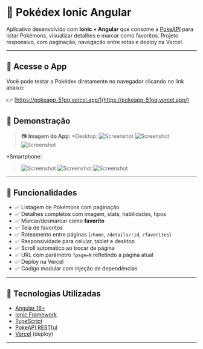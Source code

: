 # 📱 Pokédex Ionic Angular

Aplicativo desenvolvido com **Ionic + Angular** que consome a [PokeAPI](https://pokeapi.co) para listar Pokémons, visualizar detalhes e marcar como favoritos. Projeto responsivo, com paginação, navegação entre rotas e deploy na Vercel.

---
## 🔗 Acesse o App

Você pode testar a Pokédex diretamente no navegador clicando no link abaixo:

👉 [https://pokeapp-51pq.vercel.app/](https://pokeapp-51pq.vercel.app/)


## 🎥 Demonstração

> 📷 **Imagem do App:**
> *Desktop:
> ![Screenshot](./docs/desk1.PNG)
> ![Screenshot](./docs/desk2.PNG)
> ![Screenshot](./docs/desk3.PNG)

 *Smartphone:
> ![Screenshot](./docs/cel1.png)
> ![Screenshot](./docs/cel2.png)
> ![Screenshot](./docs/cel3.png)

---

## 🚀 Funcionalidades

- ✅ Listagem de Pokémons com paginação
- ✅ Detalhes completos com imagem, stats, habilidades, tipos
- ✅ Marcar/desmarcar como **favorito**
- ✅ Tela de favoritos
- ✅ Roteamento entre páginas (`/home`, `/details/:id`, `/favorites`)
- ✅ Responsividade para celular, tablet e desktop
- ✅ Scroll automático ao trocar de página
- ✅ URL com parâmetro `?page=N` refletindo a página atual
- ✅ Deploy na Vercel
- ✅ Código modular com injeção de dependências

---

## 🧱 Tecnologias Utilizadas

- [Angular 16+](https://angular.io/)
- [Ionic Framework](https://ionicframework.com/)
- [TypeScript](https://www.typescriptlang.org/)
- [PokeAPI RESTful](https://pokeapi.co/)
- [Vercel](https://vercel.com/) (deploy)

---


